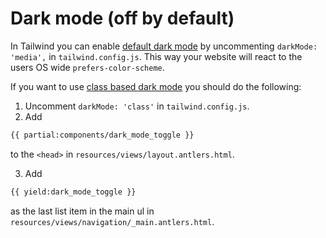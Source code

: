 # Dark mode (off by default)

In Tailwind you can enable [default dark mode](https://tailwindcss.com/docs/dark-mode) by uncommenting `darkMode: 'media',` in `tailwind.config.js`. This way your website will react to the users OS wide `prefers-color-scheme`.

If you want to use [class based dark mode](https://tailwindcss.com/docs/dark-mode#toggling-dark-mode-manually) you should do the following:

1. Uncomment `darkMode: 'class'` in `tailwind.config.js`.
2. Add

```html
{{ partial:components/dark_mode_toggle }}
``` 
to the `<head>` in `resources/views/layout.antlers.html`.

3. Add 

```html
{{ yield:dark_mode_toggle }}
```
as the last list item in the main ul in `resources/views/navigation/_main.antlers.html`.